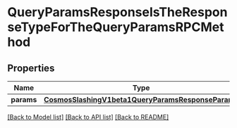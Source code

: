 # QueryParamsResponseIsTheResponseTypeForTheQueryParamsRPCMethod

## Properties
Name | Type | Description | Notes
------------ | ------------- | ------------- | -------------
**params** | [**CosmosSlashingV1beta1QueryParamsResponseParams**](CosmosSlashingV1beta1QueryParamsResponseParams.md) |  | [optional] 

[[Back to Model list]](../README.md#documentation-for-models) [[Back to API list]](../README.md#documentation-for-api-endpoints) [[Back to README]](../README.md)

